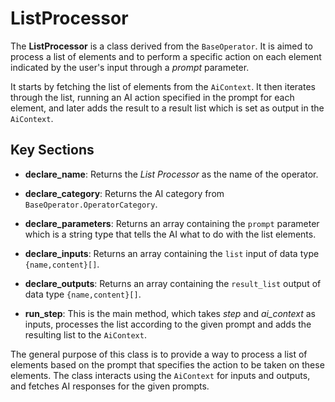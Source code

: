 # ListProcessor

The **ListProcessor** is a class derived from the `BaseOperator`. It is aimed to process a list of elements and to perform a specific action on each element indicated by the user's input through a _prompt_ parameter.

It starts by fetching the list of elements from the `AiContext`. It then iterates through the list, running an AI action specified in the prompt for each element, and later adds the result to a result list which is set as output in the `AiContext`.

## Key Sections

- **declare_name**: Returns the _List Processor_ as the name of the operator.

- **declare_category**: Returns the AI category from `BaseOperator.OperatorCategory`.

- **declare_parameters**: Returns an array containing the `prompt` parameter which is a string type that tells the AI what to do with the list elements.

- **declare_inputs**: Returns an array containing the `list` input of data type `{name,content}[]`.

- **declare_outputs**: Returns an array containing the `result_list` output of data type `{name,content}[]`.

- **run_step**: This is the main method, which takes _step_ and _ai_context_ as inputs, processes the list according to the given prompt and adds the resulting list to the `AiContext`.

The general purpose of this class is to provide a way to process a list of elements based on the prompt that specifies the action to be taken on these elements. The class interacts using the `AiContext` for inputs and outputs, and fetches AI responses for the given prompts.